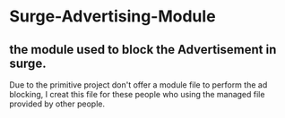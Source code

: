 # Surge-Advertising-Module
## the module used to block the Advertisement in surge.
Due to the primitive project don't offer a module file to perform the ad blocking, I creat this file for these people who using the managed file provided by other people.
